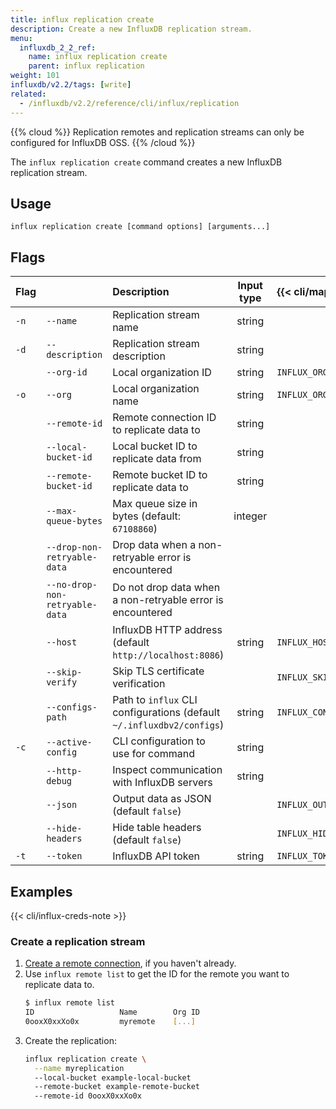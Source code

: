```yaml
---
title: influx replication create
description: Create a new InfluxDB replication stream.
menu:
  influxdb_2_2_ref:
    name: influx replication create
    parent: influx replication
weight: 101
influxdb/v2.2/tags: [write]
related:
  - /influxdb/v2.2/reference/cli/influx/replication
---
```


{{% cloud %}}
Replication remotes and replication streams can only be configured for InfluxDB OSS.
{{% /cloud %}}


The `influx replication create` command creates a new InfluxDB replication stream.

## Usage
```   
influx replication create [command options] [arguments...]
```

## Flags

| Flag |                                | Description                                                           | Input type | {{< cli/mapped >}}    |
| :--- | :----------------------------- | :-------------------------------------------------------------------- | :--------: | :-------------------- |
| `-n` | `--name`                       | Replication stream name                                               |   string   |                       |
| `-d` | `--description`                | Replication stream description                                        |   string   |                       |
|      | `--org-id`                     | Local organization ID                                                 |   string   | `INFLUX_ORG_ID`       |
| `-o` | `--org`                        | Local organization name                                               |   string   | `INFLUX_ORG`          |
|      | `--remote-id`                  | Remote connection ID to replicate data to                             |   string   |                       |
|      | `--local-bucket-id`               | Local bucket ID to replicate data from                                |   string   |                       |
|      | `--remote-bucket-id`              | Remote bucket ID to replicate data to                                 |   string   |                       |
|      | `--max-queue-bytes`            | Max queue size in bytes (default: `67108860`)                         |  integer   |                       |
|      | `--drop-non-retryable-data`    | Drop data when a non-retryable error is encountered                   |            |                       |
|      | `--no-drop-non-retryable-data` | Do not drop data when a non-retryable error is encountered            |            |                       |
|      | `--host`                       | InfluxDB HTTP address (default `http://localhost:8086`)               |   string   | `INFLUX_HOST`         |
|      | `--skip-verify`                | Skip TLS certificate verification                                     |            | `INFLUX_SKIP_VERIFY`  |
|      | `--configs-path`               | Path to `influx` CLI configurations (default `~/.influxdbv2/configs`) |   string   | `INFLUX_CONFIGS_PATH` |
| `-c` | `--active-config`              | CLI configuration to use for command                                  |   string   |                       |
|      | `--http-debug`                 | Inspect communication with InfluxDB servers                           |   string   |                       |
|      | `--json`                       | Output data as JSON (default `false`)                                 |            | `INFLUX_OUTPUT_JSON`  |
|      | `--hide-headers`               | Hide table headers (default `false`)                                  |            | `INFLUX_HIDE_HEADERS` |
| `-t` | `--token`                      | InfluxDB API token                                                    |   string   | `INFLUX_TOKEN`        |


## Examples
{{< cli/influx-creds-note >}}

### Create a replication stream

1. [Create a remote connection](/influxdb/v2.2/reference/cli/influx/remote/create/), if you haven't already.
2. Use `influx remote list` to get the ID for the remote you want to replicate data to.
   ```sh
   $ influx remote list
   ID			        Name		Org ID
   0ooxX0xxXo0x 	    myremote    [...]
   ```
3. Create the replication:
   ```sh
   influx replication create \
     --name myreplication
     --local-bucket example-local-bucket
     --remote-bucket example-remote-bucket
     --remote-id 0ooxX0xxXo0x
   ```
